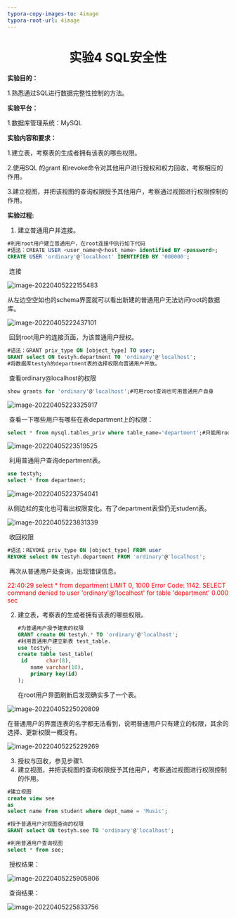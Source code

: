 ```yaml
---
typora-copy-images-to: 4image
typora-root-url: 4image
---
```


<h1 align = "center">实验4	SQL安全性</h1>

**实验目的：**

1.熟悉通过SQL进行数据完整性控制的方法。

**实验平台：**

1.数据库管理系统：MySQL 

**实验内容和要求：**

1.建立表，考察表的生成者拥有该表的哪些权限。

2.使用SQL 的grant 和revoke命令对其他用户进行授权和权力回收，考察相应的作用。

3.建立视图，并把该视图的查询权限授予其他用户，考察通过视图进行权限控制的作用。

**实验过程:**

1. 建立普通用户并连接。

```sql
#利用root用户建立普通用户，在root连接中执行如下代码
#语法：CREATE USER <user_name>@<host_name> identified BY <password>;
CREATE USER 'ordinary'@'localhost' IDENTIFIED BY '000000';
```

​	连接

![image-20220405222155483](/image-20220405222155483.png)

​	从左边空空如也的schema界面就可以看出新建的普通用户无法访问root的数据库。

![image-20220405222437101](/image-20220405222437101.png)

​	回到root用户的连接页面，为该普通用户授权。

```sql
#语法：GRANT priv_type ON [object_type] TO user;
GRANT select ON testyh.department TO 'ordinary'@'localhost';
#将数据库testyh的department表的选择权限向普通用户开放。
```

​	查看ordinary@localhost的权限

```sql
show grants for 'ordinary'@'localhost';#可用root查询也可用普通用户自身
```

![image-20220405223325917](/image-20220405223325917.png)

​	查看一下哪些用户有哪些在表department上的权限：

```sql
select * from mysql.tables_priv where table_name='department';#只能用root查询
```

![image-20220405223519525](/image-20220405223519525.png)

​	利用普通用户查询department表。

```sql
use testyh;
select * from department;
```

![image-20220405223754041](/image-20220405223754041.png)

​	从侧边栏的变化也可看出权限变化。有了department表但仍无student表。

![image-20220405223831339](/image-20220405223831339.png)

​	收回权限 

```sql
#语法：REVOKE priv_type ON [object_type] FROM user
REVOKE select ON testyh.department FROM 'ordinary'@'localhost';
```

​	再次从普通用户处查询，出现错误信息。

<font color='red'>22:40:29	select * from department LIMIT 0, 1000	Error Code: 1142. SELECT command denied to user 'ordinary'@'localhost' for table 'department'	0.000 sec</font>

2. 建立表，考察表的生成者拥有该表的哪些权限。

   ```sql
   #为普通用户授予建表的权限
   GRANT create ON testyh.* TO 'ordinary'@'localhost';
   #利用普通用户建立新表 test_table.
   use testyh;
   create table test_table(
   	id		char(8),
       name	varchar(10),
       primary key(id)
   );
   ```

   在root用户界面刷新后发现确实多了一个表。

![image-20220405225020809](/image-20220405225020809.png)

​	在普通用户的界面连表的名字都无法看到，说明普通用户只有建立的权限，其余的选择、更新权限一概没有。

![image-20220405225229269](/image-20220405225229269.png)

3. 授权与回收，参见步骤1.
4. 建立视图，并把该视图的查询权限授予其他用户，考察通过视图进行权限控制的作用。

```sql
#建立视图
create view see
as 
select name from student where dept_name = 'Music';

#授予普通用户对视图查询的权限
GRANT select ON testyh.see TO 'ordinary'@'localhost';

#利用普通用户查询视图
select * from see;

```

​	授权结果：

![image-20220405225905806](/image-20220405225905806.png)

​	查询结果：

![image-20220405225833756](/image-20220405225833756.png)
